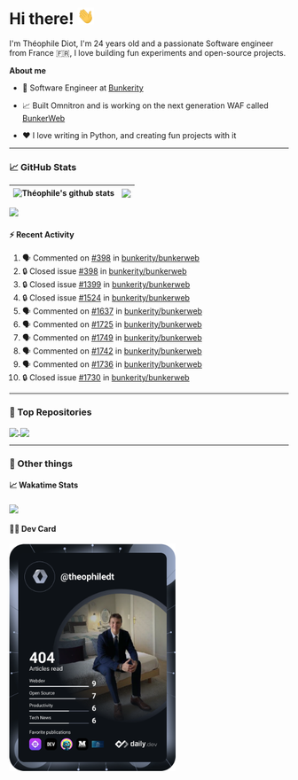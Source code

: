 # Hi there! <img src="./wave.gif" width="30px" height="30px" />

I'm Théophile Diot, I'm 24 years old and a passionate Software engineer from France 🇫🇷, I love building fun experiments and open-source projects.

**About me**

- 💼 Software Engineer at [Bunkerity](https://www.bunkerity.com/)

- 📈 Built Omnitron and is working on the next generation WAF called [BunkerWeb](https://www.bunkerweb.io)

- ❤️ I love writing in Python, and creating fun projects with it

---

### 📈 GitHub Stats

| <img align="center" src="https://github-readme-stats.vercel.app/api?username=TheophileDiot&show_icons=true&include_all_commits=true&theme=algolia&hide_border=true&rank_icon=github" alt="Théophile's github stats" /> | <img align="center" src="https://github-readme-stats.vercel.app/api/top-langs/?username=TheophileDiot&layout=compact&theme=algolia&hide_border=true" /> |
| ---------------------------------------------------------------------------------------------------------------------------------------------------------------------------------------------------------------------- | ------------------------------------------------------------------------------------------------------------------------------------------------------- |

![](https://github-readme-activity-graph.vercel.app/graph?username=TheophileDiot&theme=tokyo-night)

#### :zap: Recent Activity

<!--START_SECTION:activity-->
1. 🗣 Commented on [#398](https://github.com/bunkerity/bunkerweb/issues/398#issuecomment-2500758897) in [bunkerity/bunkerweb](https://github.com/bunkerity/bunkerweb)
2. 🔒 Closed issue [#398](https://github.com/bunkerity/bunkerweb/issues/398) in [bunkerity/bunkerweb](https://github.com/bunkerity/bunkerweb)
3. 🔒 Closed issue [#1399](https://github.com/bunkerity/bunkerweb/issues/1399) in [bunkerity/bunkerweb](https://github.com/bunkerity/bunkerweb)
4. 🔒 Closed issue [#1524](https://github.com/bunkerity/bunkerweb/issues/1524) in [bunkerity/bunkerweb](https://github.com/bunkerity/bunkerweb)
5. 🗣 Commented on [#1637](https://github.com/bunkerity/bunkerweb/issues/1637#issuecomment-2500720021) in [bunkerity/bunkerweb](https://github.com/bunkerity/bunkerweb)
6. 🗣 Commented on [#1725](https://github.com/bunkerity/bunkerweb/issues/1725#issuecomment-2500716771) in [bunkerity/bunkerweb](https://github.com/bunkerity/bunkerweb)
7. 🗣 Commented on [#1749](https://github.com/bunkerity/bunkerweb/pull/1749#issuecomment-2500304304) in [bunkerity/bunkerweb](https://github.com/bunkerity/bunkerweb)
8. 🗣 Commented on [#1742](https://github.com/bunkerity/bunkerweb/issues/1742#issuecomment-2497265201) in [bunkerity/bunkerweb](https://github.com/bunkerity/bunkerweb)
9. 🗣 Commented on [#1736](https://github.com/bunkerity/bunkerweb/issues/1736#issuecomment-2497254644) in [bunkerity/bunkerweb](https://github.com/bunkerity/bunkerweb)
10. 🔒 Closed issue [#1730](https://github.com/bunkerity/bunkerweb/issues/1730) in [bunkerity/bunkerweb](https://github.com/bunkerity/bunkerweb)
<!--END_SECTION:activity-->

---

### 🔧 Top Repositories

<a href="https://github.com/bunkerity/bunkerweb">
  <img align="center" src="https://github-readme-stats.vercel.app/api/pin/?username=Bunkerity&repo=bunkerweb&theme=algolia" />
</a>
<a href="https://github.com/TheophileDiot/Omnitron">
  <img align="center" src="https://github-readme-stats.vercel.app/api/pin/?username=TheophileDiot&repo=Omnitron&theme=algolia" />
</a>

---

### 🎉 Other things

#### 📈 Wakatime Stats

<a href="https://wakatime.com/@theophile_bunkerity">
  <img align="center" src="https://github-readme-stats.vercel.app/api/wakatime?username=3aa5ce41-c253-43d9-8441-a721e446a45f&layout=compact&theme=algolia" />
</a>

#### 👨‍💻 Dev Card

<a href="https://app.daily.dev/TheophileDt">
  <img src="./devcard.svg" width="300" alt="Théophile Diot's Dev Card"/>
</a>
